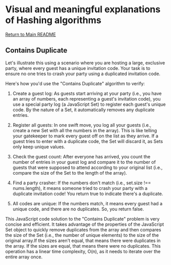# Visual and meaningful explanations of Hashing algorithms

[Return to Main README](../../../README.md)

## Contains Duplicate

Let's illustrate this using a scenario where you are hosting a large, exclusive party, where every guest has a unique invitation code. Your task is to ensure no one tries to crash your party using a duplicated invitation code.

Here's how you'd use the "Contains Duplicate" algorithm to verify:

1. Create a guest log: As guests start arriving at your party (i.e., you have an array of numbers, each representing a guest's invitation code), you use a special party log (a JavaScript Set) to register each guest's unique code. By the nature of a Set, it automatically removes any duplicate entries.

2. Register all guests: In one swift move, you log all your guests (i.e., create a new Set with all the numbers in the array). This is like telling your gatekeeper to mark every guest off on the list as they arrive. If a guest tries to enter with a duplicate code, the Set will discard it, as Sets only keep unique values.

3. Check the guest count: After everyone has arrived, you count the number of entries in your guest log and compare it to the number of guests that were supposed to attend according to your original list (i.e., compare the size of the Set to the length of the array).

4. Find a party crasher: If the numbers don't match (i.e., set.size !== nums.length), it means someone tried to crash your party with a duplicate invitation code! You return true to indicate there's a duplicate.

5. All codes are unique: If the numbers match, it means every guest had a unique code, and there are no duplicates. So, you return false.

This JavaScript code solution to the "Contains Duplicate" problem is very concise and efficient. It takes advantage of the properties of the JavaScript Set object to quickly remove duplicates from the array and then compares the size of the Set (i.e., the number of unique elements) to the size of the original array.If the sizes aren't equal, that means there were duplicates in the array. If the sizes are equal, that means there were no duplicates. This operation has a linear time complexity, O(n), as it needs to iterate over the entire array once.
